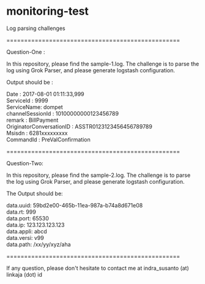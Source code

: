 # monitoring-test

Log parsing challenges

=================================================

Question-One :

In this repository, please find the sample-1.log.
The challenge is to parse the log using Grok Parser, and please generate logstash configuration.

Output should be :

 Date : 2017-08-01 01:11:33,999<br/>
 ServiceId : 9999<br/>
 ServiceName: dompet<br/>
 channelSessionId : 10100000000123456789<br/>
 remark : BillPayment<br/>
 OriginatorConversationID : ASSTR0123123456456789789<br/>
 Msisdn : 6281xxxxxxxxx<br/>
 CommandId : PreValConfirmation<br/>


=================================================

Question-Two:

In this repository, please find the sample-2.log.
The challenge is to parse the log using Grok Parser, and please generate logstash configuration.

The Output should be:

 data.uuid: 59bd2e00-465b-11ea-987a-b74a8d671e08<br/>
 data.rt: 999<br/>
 data.port: 65530<br/>
 data.ip: 123.123.123.123<br/>
 data.appli: abcd<br/>
 data.versi: v99<br/>
 data.path: /xx/yy/xyz/aha<br/>


=================================================

If any question, please don't hesitate to contact me at indra_susanto (at) linkaja (dot) id
